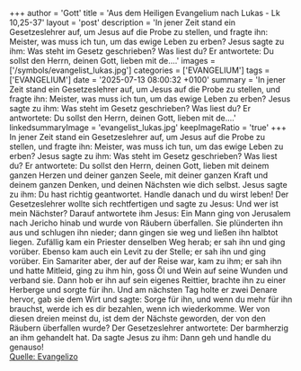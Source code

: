 +++
author = 'Gott'
title = 'Aus dem Heiligen Evangelium nach Lukas - Lk 10,25-37'
layout = 'post'
description = 'In jener Zeit stand ein Gesetzeslehrer auf, um Jesus auf die Probe zu stellen, und fragte ihn: Meister, was muss ich tun, um das ewige Leben zu erben? Jesus sagte zu ihm: Was steht im Gesetz geschrieben? Was liest du? Er antwortete: Du sollst den Herrn, deinen Gott, lieben mit de....'
images = ['/symbols/evangelist_lukas.jpg']
categories = ['EVANGELIUM']
tags = ['EVANGELIUM']
date = '2025-07-13 08:00:32 +0100'
summary = 'In jener Zeit stand ein Gesetzeslehrer auf, um Jesus auf die Probe zu stellen, und fragte ihn: Meister, was muss ich tun, um das ewige Leben zu erben? Jesus sagte zu ihm: Was steht im Gesetz geschrieben? Was liest du? Er antwortete: Du sollst den Herrn, deinen Gott, lieben mit de....'
linkedsummaryImage = 'evangelist_lukas.jpg'
keepImageRatio = 'true'
+++
In jener Zeit stand ein Gesetzeslehrer auf, um Jesus auf die Probe zu stellen, und fragte ihn: Meister, was muss ich tun, um das ewige Leben zu erben?
Jesus sagte zu ihm: Was steht im Gesetz geschrieben? Was liest du?
Er antwortete: Du sollst den Herrn, deinen Gott, lieben mit deinem ganzen Herzen und deiner ganzen Seele, mit deiner ganzen Kraft und deinem ganzen Denken, und deinen Nächsten wie dich selbst.<!--more-->
Jesus sagte zu ihm: Du hast richtig geantwortet. Handle danach und du wirst leben!
Der Gesetzeslehrer wollte sich rechtfertigen und sagte zu Jesus: Und wer ist mein Nächster?
Darauf antwortete ihm Jesus: Ein Mann ging von Jerusalem nach Jericho hinab und wurde von Räubern überfallen. Sie plünderten ihn aus und schlugen ihn nieder; dann gingen sie weg und ließen ihn halbtot liegen.
Zufällig kam ein Priester denselben Weg herab; er sah ihn und ging vorüber.
Ebenso kam auch ein Levit zu der Stelle; er sah ihn und ging vorüber.
Ein Samariter aber, der auf der Reise war, kam zu ihm; er sah ihn und hatte Mitleid,
ging zu ihm hin, goss Öl und Wein auf seine Wunden und verband sie. Dann hob er ihn auf sein eigenes Reittier, brachte ihn zu einer Herberge und sorgte für ihn.
Und am nächsten Tag holte er zwei Denare hervor, gab sie dem Wirt und sagte: Sorge für ihn, und wenn du mehr für ihn brauchst, werde ich es dir bezahlen, wenn ich wiederkomme.
Wer von diesen dreien meinst du, ist dem der Nächste geworden, der von den Räubern überfallen wurde?
Der Gesetzeslehrer antwortete: Der barmherzig an ihm gehandelt hat. Da sagte Jesus zu ihm: Dann geh und handle du genauso!<br> [Quelle: Evangelizo](https://evangeliumtagfuertag.org/DE/gospel)